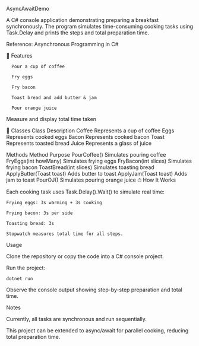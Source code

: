 AsyncAwaitDemo

A C# console application demonstrating preparing a breakfast synchronously. The program simulates time-consuming cooking tasks using Task.Delay and prints the steps and total preparation time.

Reference: Asynchronous Programming in C#

🥞 Features

      Pour a cup of coffee

      Fry eggs
      
      Fry bacon
      
      Toast bread and add butter & jam
      
      Pour orange juice

Measure and display total time taken

🧩 Classes
Class	Description
  Coffee	Represents a cup of coffee
  Eggs	Represents cooked eggs
  Bacon	Represents cooked bacon
  Toast	Represents toasted bread
  Juice	Represents a glass of juice

Methods
Method	Purpose
PourCoffee()	Simulates pouring coffee
FryEggs(int howMany)	Simulates frying eggs
FryBacon(int slices)	Simulates frying bacon
ToastBread(int slices)	Simulates toasting bread
ApplyButter(Toast toast)	Adds butter to toast
ApplyJam(Toast toast)	Adds jam to toast
PourOJ()	Simulates pouring orange juice
⏱ How It Works

Each cooking task uses Task.Delay().Wait() to simulate real time:

    Frying eggs: 3s warming + 3s cooking

    Frying bacon: 3s per side

    Toasting bread: 3s

    Stopwatch measures total time for all steps.

Usage

  Clone the repository or copy the code into a C# console project.

  Run the project:

    dotnet run


Observe the console output showing step-by-step preparation and total time.


Notes

  Currently, all tasks are synchronous and run sequentially.

  This project can be extended to async/await for parallel cooking, reducing total preparation time.
